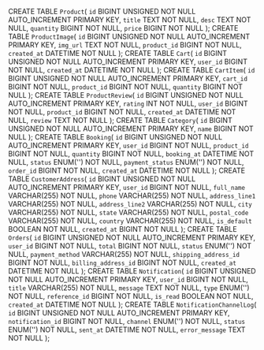 CREATE TABLE `Product`(
    `id` BIGINT UNSIGNED NOT NULL AUTO_INCREMENT PRIMARY KEY,
    `title` TEXT NOT NULL,
    `desc` TEXT NOT NULL,
    `quantity` BIGINT NOT NULL,
    `price` BIGINT NOT NULL
);
CREATE TABLE `ProductImage`(
    `id` BIGINT UNSIGNED NOT NULL AUTO_INCREMENT PRIMARY KEY,
    `img_url` TEXT NOT NULL,
    `product_id` BIGINT NOT NULL,
    `created_at` DATETIME NOT NULL
);
CREATE TABLE `Cart`(
    `id` BIGINT UNSIGNED NOT NULL AUTO_INCREMENT PRIMARY KEY,
    `user_id` BIGINT NOT NULL,
    `created_at` DATETIME NOT NULL
);
CREATE TABLE `CartItem`(
    `id` BIGINT UNSIGNED NOT NULL AUTO_INCREMENT PRIMARY KEY,
    `cart_id` BIGINT NOT NULL,
    `product_id` BIGINT NOT NULL,
    `quantity` BIGINT NOT NULL
);
CREATE TABLE `ProductReview`(
    `id` BIGINT UNSIGNED NOT NULL AUTO_INCREMENT PRIMARY KEY,
    `rating` INT NOT NULL,
    `user_id` BIGINT NOT NULL,
    `product_id` BIGINT NOT NULL,
    `created_at` DATETIME NOT NULL,
    `review` TEXT NOT NULL
);
CREATE TABLE `Category`(
    `id` BIGINT UNSIGNED NOT NULL AUTO_INCREMENT PRIMARY KEY,
    `name` BIGINT NOT NULL
);
CREATE TABLE `Booking`(
    `id` BIGINT UNSIGNED NOT NULL AUTO_INCREMENT PRIMARY KEY,
    `user_id` BIGINT NOT NULL,
    `product_id` BIGINT NOT NULL,
    `quantity` BIGINT NOT NULL,
    `booking_at` DATETIME NOT NULL,
    `status` ENUM('') NOT NULL,
    `payment_status` ENUM('') NOT NULL,
    `order_id` BIGINT NOT NULL,
    `created_at` DATETIME NOT NULL
);
CREATE TABLE `CustomerAddress`(
    `id` BIGINT UNSIGNED NOT NULL AUTO_INCREMENT PRIMARY KEY,
    `user_id` BIGINT NOT NULL,
    `full_name` VARCHAR(255) NOT NULL,
    `phone` VARCHAR(255) NOT NULL,
    `address_line1` VARCHAR(255) NOT NULL,
    `address_line2` VARCHAR(255) NOT NULL,
    `city` VARCHAR(255) NOT NULL,
    `state` VARCHAR(255) NOT NULL,
    `postal_code` VARCHAR(255) NOT NULL,
    `country` VARCHAR(255) NOT NULL,
    `is_default` BOOLEAN NOT NULL,
    `created_at` BIGINT NOT NULL
);
CREATE TABLE `Orders`(
    `id` BIGINT UNSIGNED NOT NULL AUTO_INCREMENT PRIMARY KEY,
    `user_id` BIGINT NOT NULL,
    `total` BIGINT NOT NULL,
    `status` ENUM('') NOT NULL,
    `payment_method` VARCHAR(255) NOT NULL,
    `shipping_address_id` BIGINT NOT NULL,
    `billing_address_id` BIGINT NOT NULL,
    `created_at` DATETIME NOT NULL
);
CREATE TABLE `Notification`(
    `id` BIGINT UNSIGNED NOT NULL AUTO_INCREMENT PRIMARY KEY,
    `user_id` BIGINT NOT NULL,
    `title` VARCHAR(255) NOT NULL,
    `message` TEXT NOT NULL,
    `type` ENUM('') NOT NULL,
    `reference_id` BIGINT NOT NULL,
    `is_read` BOOLEAN NOT NULL,
    `created_at` DATETIME NOT NULL
);
CREATE TABLE `NotificationChannelLog`(
    `id` BIGINT UNSIGNED NOT NULL AUTO_INCREMENT PRIMARY KEY,
    `notification_id` BIGINT NOT NULL,
    `channel` ENUM('') NOT NULL,
    `status` ENUM('') NOT NULL,
    `sent_at` DATETIME NOT NULL,
    `error_message` TEXT NOT NULL
);
